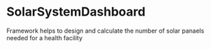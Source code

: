 # SolarSystemDashboard
Framework helps to design and calculate the number of solar panaels needed for a health facility
